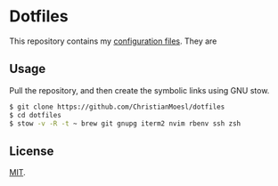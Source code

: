 # Dotfiles
This repository contains my [configuration files](http://dotfiles.github.io). They are 

Usage
-----

Pull the repository, and then create the symbolic links using GNU
stow.

```zsh
$ git clone https://github.com/ChristianMoesl/dotfiles
$ cd dotfiles
$ stow -v -R -t ~ brew git gnupg iterm2 nvim rbenv ssh zsh  
```

License
-------

[MIT](http://opensource.org/licenses/MIT).

